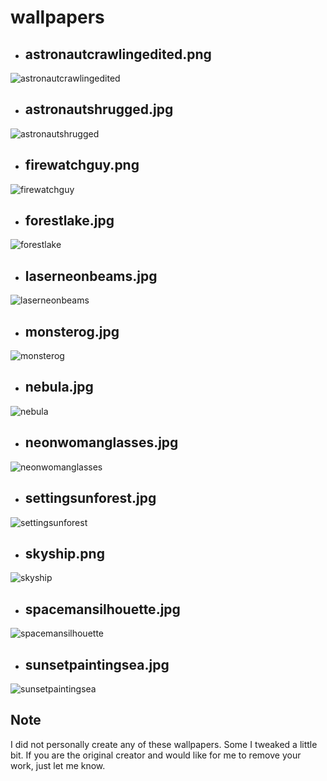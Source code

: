 # wallpapers


- ## astronautcrawlingedited.png
![astronautcrawlingedited](https://github.com/turing753/wallpapers/blob/master/astronautcrawlingedited.png)


- ## astronautshrugged.jpg 
![astronautshrugged](https://github.com/turing753/wallpapers/blob/master/astronautshrugged.jpg)


- ## firewatchguy.png
![firewatchguy](https://github.com/turing753/wallpapers/blob/master/firewatchguy.png)


- ## forestlake.jpg
![forestlake](https://github.com/turing753/wallpapers/blob/master/forestlake.jpg)


- ## laserneonbeams.jpg
![laserneonbeams](https://github.com/turing753/wallpapers/blob/master/laserneonbeams.jpg)


- ## monsterog.jpg
![monsterog](https://github.com/turing753/wallpapers/blob/master/monsterog.jpg)


- ## nebula.jpg
![nebula](https://github.com/turing753/wallpapers/blob/master/nebula.jpg)


- ## neonwomanglasses.jpg
![neonwomanglasses](https://github.com/turing753/wallpapers/blob/master/neonwomanglasses.jpg)


- ## settingsunforest.jpg
![settingsunforest](https://github.com/turing753/wallpapers/blob/master/settingsunforest.jpg)


- ## skyship.png
![skyship](https://github.com/turing753/wallpapers/blob/master/skyship.png)


- ## spacemansilhouette.jpg
![spacemansilhouette](https://github.com/turing753/wallpapers/blob/master/spacemansilhouette.jpg)


- ## sunsetpaintingsea.jpg
![sunsetpaintingsea](https://github.com/turing753/wallpapers/blob/master/sunsetpaintingsea.jpg)

## Note
I did not personally create any of these wallpapers. Some I tweaked a little bit. If you are the original creator and would like for me to remove your work, just let me know.
